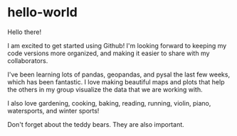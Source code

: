 # hello-world

Hello there!

I am excited to get started using Github!  I'm looking forward to keeping my code versions more organized, and making it easier to share with my collaborators.  

I've been learning lots of pandas, geopandas, and pysal the last few weeks, which has been fantastic.  I love making beautiful maps and plots that help the others in my group visualize the data that we are working with.

I also love gardening, cooking, baking, reading, running, violin, piano, watersports, and winter sports!

Don't forget about the teddy bears.  They are also important.
